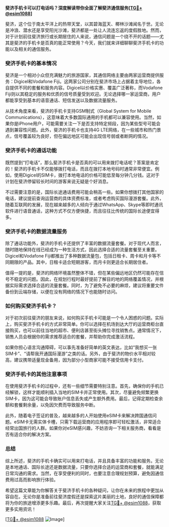 **斐济手机卡可以打电话吗？深度解读带你全面了解斐济通信服务[[TG💪+ @esim1088](https://t.me/s/esim1088)]**

斐济，这个位于南太平洋上的热带天堂，以其碧海蓝天、椰林沙滩闻名于世。无论是冲浪、潜水还是享受阳光沙滩，斐济都是一处让人流连忘返的度假胜地。然而，对于计划前往斐济旅行或长期居住的人来说，通信问题是一个绕不开的话题——尤其是斐济的手机卡是否真的能正常使用？今天，我们就来详细聊聊斐济手机卡的功能以及相关的通信服务。

### 斐济手机卡的基本情况

斐济是一个相对小众但充满魅力的旅游国家，其通信网络主要由两家运营商提供服务：Digicel和Vodafone Fiji。这两家公司分别在斐济市场上占据着主导地位，各自提供不同的套餐和服务内容。Digicel以价格实惠、覆盖广泛著称，而Vodafone Fiji则以其稳定的服务和优质的信号质量受到欢迎。无论选择哪一家运营商，用户都能享受到基本的语音通话、短信发送以及数据流量服务。

从技术角度来看，斐济的手机卡支持GSM制式（Global System for Mobile Communications），这意味着大多数国际通用的手机都可以兼容使用。当然，如果你是iPhone用户，可能需要关注一下是否支持特定频段，因为某些型号可能会遇到兼容性问题。此外，斐济的手机卡也支持4G LTE网络，在一些城市和热门景点，信号覆盖较为良好，但在偏远地区可能会出现信号弱或者断网的情况。

### 斐济手机卡的通话功能

既然提到“打电话”，那么斐济手机卡是否真的可以用来拨打电话呢？答案是肯定的！斐济的手机卡不仅能够拨打电话，而且在拨打本地号码时通常非常便宜。例如，使用Digicel的SIM卡，拨打本地电话的价格可能低至每分钟几分钱。这对于计划在斐济停留较长时间的游客来说无疑是个好消息。

不过需要注意的是，国际长途通话费用可能会稍高一些。如果你想拨打其他国家的电话，建议提前查询运营商的具体资费标准，或者考虑购买国际漫游套餐。此外，随着互联网的发展，现在越来越多的人倾向于通过WhatsApp、Skype等即时通讯软件进行语音通话，这种方式不仅方便快捷，而且往往比传统的国际长途便宜得多。

### 斐济手机卡的数据流量服务

除了通话功能外，斐济的手机卡还提供了丰富的数据流量套餐。对于现代人而言，随时随地保持在线已经成为一种生活方式，因此选择合适的流量套餐至关重要。Digicel和Vodafone Fiji都推出了多种数据流量包，包括日租卡、周卡和月卡等不同期限的产品。其中，日租卡适合短期游客，而月卡则更适合长期居住者。

值得一提的是，斐济的网络环境虽然整体不错，但在某些偏远地区仍然可能存在信号不稳定的问题。因此，在规划行程时最好提前了解目的地的网络覆盖情况，并根据实际需求选择合适的流量套餐。同时，为了避免不必要的麻烦，建议将重要文件备份到云端存储，以便在没有网络的情况下也能随时访问。

### 如何购买斐济手机卡？

对于初次前往斐济的朋友来说，如何购买手机卡可能是一个令人困惑的问题。实际上，购买斐济手机卡的方式非常简单。你可以选择在机场到达大厅的运营商柜台直接购买，也可以前往当地的超市、便利店甚至街头摊位寻找销售点。通常情况下，销售人员会根据你的需求推荐适合的套餐，并帮助你完成激活流程。

如果你担心语言沟通障碍，可以事先准备好简单的英文表达，比如“我想买一张SIM卡”、“请帮我开通国际漫游”之类的话。另外，由于斐济的物价水平相对较高，建议携带适量现金备用，因为部分小型商家可能不接受信用卡支付。

### 斐济手机卡的其他注意事项

在使用斐济手机卡的过程中，还有一些细节需要特别注意。首先，确保你的手机已经解锁，这样才能顺利插入当地的SIM卡并正常使用。其次，尽量避免频繁更换SIM卡，因为这可能会导致账户信息丢失或产生额外费用。最后，记得定期检查余额和套餐剩余量，以免因欠费而导致服务中断。

此外，随着电子签证的普及，越来越多的人开始使用eSIM卡来解决跨国通信问题。eSIM卡无需实体卡槽，只需下载运营商的应用程序即可轻松激活，非常适合经常出国旅行的人群。如果你对eSIM感兴趣，不妨咨询一下相关服务商，看看是否有适合你的解决方案。

### 总结

综上所述，斐济的手机卡确实可以用来打电话，并且具备丰富的功能和服务。无论是本地通话、国际长途还是数据流量，只要你选择合适的运营商和套餐，就能满足日常沟通的需求。当然，在享受便利的同时，也要注意合理规划预算，避免因通信费用过高而影响旅行体验。

希望这篇文章能为你解答关于斐济手机卡的各种疑问，让你在未来的旅程中更加从容自在。无论你是准备前往斐济度假还是探索这片美丽的土地，良好的通信保障都将为你的旅途增添更多乐趣。最后，再次提醒大家关注[TG💪+ @esim1088](https://t.me/s/esim1088)，获取更多实用资讯！

[[TG💪+ @esim1088](https://t.me/s/esim1088) ![Image](https://i.postimg.cc/4NQfJmqS/Snipaste-2025-05-13-00-14-12.png)]